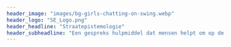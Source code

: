 ```yaml
---
header_image: "images/bg-girls-chatting-on-swing.webp"
header_logo: "SE_Logo.png"
header_headline: "Straatepistemologie"
header_subheadline: "Een gespreks hulpmiddel dat mensen helpt om op de kwaliteit en betrouwbaarheid van hun redeneren te reflecteren, op een niet-confronterende manier."
---
```

